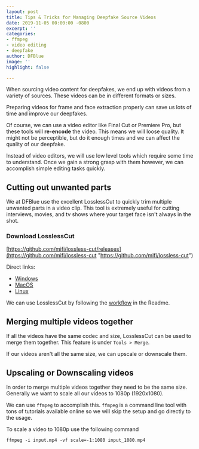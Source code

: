 ```yaml
---
layout: post
title: Tips & Tricks for Managing Deepfake Source Videos
date: 2019-11-05 00:00:00 -0800
excerpt: ''
categories:
- ffmpeg
- video editing
- deepfake
author: DFBlue
image: ''
highlight: false

---
```

When sourcing video content for deepfakes, we end up with videos from a variety of sources. These videos can be in different formats or sizes.

Preparing videos for frame and face extraction properly can save us lots of time and improve our deepfakes.

Of course, we can use a video editor like Final Cut or Premiere Pro, but these tools will **re-encode** the video. This means we will loose quality. It might not be perceptible, but do it enough times and we can affect the quality of our deepfake.

Instead of video editors, we will use low level tools which require some time to understand. Once we gain a strong grasp with them however, we can accomplish simple editing tasks quickly.

## Cutting out unwanted parts

We at DFBlue use the excellent LosslessCut to quickly trim multiple unwanted parts in a video clip. This tool is extremely useful for cutting interviews, movies, and tv shows where your target face isn't always in the shot.

### Download LosslessCut

[https://github.com/mifi/lossless-cut/releases](https://github.com/mifi/lossless-cut "https://github.com/mifi/lossless-cut")

Direct links:

* [Windows](https://github.com/mifi/lossless-cut/releases/download/v2.6.0/LosslessCut-2.6.0.exe)
* [MacOS](https://github.com/mifi/lossless-cut/releases/download/v2.6.0/LosslessCut-2.6.0.dmg)
* [Linux](https://github.com/mifi/lossless-cut/releases/download/v2.6.0/lossless-cut-2.6.0.tar.bz2)

We can use LosslessCut by following the [workflow](https://github.com/mifi/lossless-cut#typical-workflow) in the Readme.

## Merging multiple videos together

If all the videos have the same codec and size, LosslessCut can be used to merge them together. This feature is under `Tools > Merge`.

If our videos aren't all the same size, we can upscale or downscale them.

## Upscaling or Downscaling videos

In order to merge multiple videos together they need to be the same size. Generally we want to scale all our videos to 1080p (1920x1080).

We can use `ffmpeg` to accomplish this. `ffmpeg` is a command line tool with tons of tutorials available online so we will skip the setup and go directly to the usage.

To scale a video to 1080p use the following command

    ffmpeg -i input.mp4 -vf scale=-1:1080 input_1080.mp4